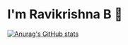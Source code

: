 # I'm Ravikrishna B 👋
[![Anurag's GitHub stats](https://github-readme-stats.vercel.app/api?username=Ravikrishna25)](https://github.com/Ravikrishna25/github-readme-stats)
<!--
**Ravikrishna25/Ravikrishna25** is a ✨ _special_ ✨ repository because its `README.md` (this file) appears on your GitHub profile.

Here are some ideas to get you started:

- 🔭 I’m currently working on ...
- 🌱 I’m currently learning ...
- 👯 I’m looking to collaborate on ...
- 🤔 I’m looking for help with ...
- 💬 Ask me about ...
- 📫 How to reach me: ...
- 😄 Pronouns: ...
- ⚡ Fun fact: ...
-->
